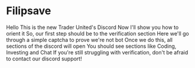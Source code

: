 # Filipsave
Hello 
This is the new Trader United's Discord 
Now I'll show you how to orient it 
So, our first step should be to the verification section
Here we'll go through a simple captcha to prove we're not bot
Once we do this, all sections of the discord will open 
You should see sections like Coding, Investing and Chat 
If you're still struggling with verification, don't be afraid to contact our discord support! 
